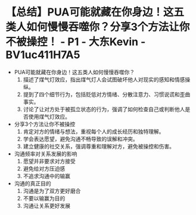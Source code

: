 # 【总结】PUA可能就藏在你身边！这五类人如何慢慢吞噬你？分享3个方法让你不被操控！ - P1 - 大东Kevin - BV1uc411H7A5

-   PUA可能就藏在你身边！这五类人如何慢慢吞噬你？
    1.  描述了煤气灯效应，指出煤气灯人会试图破坏他人对现实的感知和情感操纵。
    2.  提到了四个细节行为，包括贬低对方情绪、分散注意力、习惯说谎和歪曲事实。
    3.  讨论了让对方处于被孤立状态的行为，强调了如何检查自己或判断他人是否使用煤气灯效应。
-   分享3个方法让你不被操控
    1.  肯定对方的情绪与想法，重视每个人的成长经历和独特理解。
    2.  学会表达愿望，避免沟通不畅导致的误解和冲突。
    3.  建立健康的社交关系，强调尊重和理解对方，避免被操控和伤害。
-   沟通频率对关系发展的影响
    1.  愿望并非要求对方接受
    2.  避免给对方压迫感
    3.  不追求沟通中的输赢
-   沟通的真正目的
    1.  沟通是为了双方更好磨合
    2.  不要以输赢为目的
    3.  沟通让关系更好发展